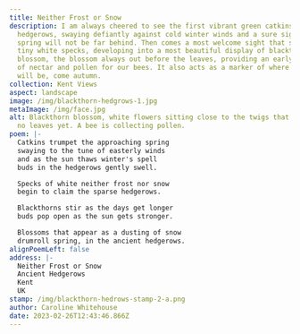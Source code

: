 ```yaml
---
title: Neither Frost or Snow
description: I am always cheered to see the first vibrant green catkins in the
  hedgerows, swaying defiantly against cold winter winds and a sure sign that
  spring will not be far behind. Then comes a most welcome sight that starts as
  tiny white specks, developing into a most beautiful display of blackthorn
  blossom, the blossom always out before the leaves, providing an early source
  of nectar and pollen for our bees. It also acts as a marker of where the sloes
  will be, come autumn.
collection: Kent Views
aspect: landscape
image: /img/blackthorn-hedgrows-1.jpg
metaImage: /img/face.jpg
alt: Blackthorn blossom, white flowers sitting close to the twigs that carry it,
  no leaves yet. A bee is collecting pollen.
poem: |-
  Catkins trumpet the approaching spring
  swaying to the tune of easterly winds
  and as the sun thaws winter's spell
  buds in the hedgerows gently swell.

  Specks of white neither frost nor snow
  begin to claim the sparse hedgerows.

  Blackthorns stir as the days get longer
  buds pop open as the sun gets stronger.

  Blossoms that appear as a dusting of snow
  drumroll spring, in the ancient hedgerows.
alignPoemLeft: false
address: |-
  Neither Frost or Snow
  Ancient Hedgerows
  Kent
  UK
stamp: /img/blackthorn-hedrows-stamp-2-a.png
author: Caroline Whitehouse
date: 2023-02-26T12:43:46.866Z
---
```

